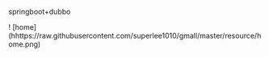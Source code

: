 springboot+dubbo

! [home] (hhttps://raw.githubusercontent.com/superlee1010/gmall/master/resource/home.png)
